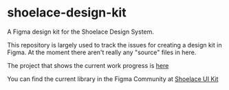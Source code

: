 # shoelace-design-kit
A Figma design kit for the Shoelace Design System.

This repository is largely used to track the issues for creating a design kit in Figma. At the moment there aren't really any "source" files in here.

The project that shows the current work progress is [here](https://github.com/users/nateclicks/projects/1)

You can find the current library in the Figma Community at [Shoelace UI Kit](https://www.figma.com/community/file/1313562572587785159/in-progress-shoelace-ui-kit)
